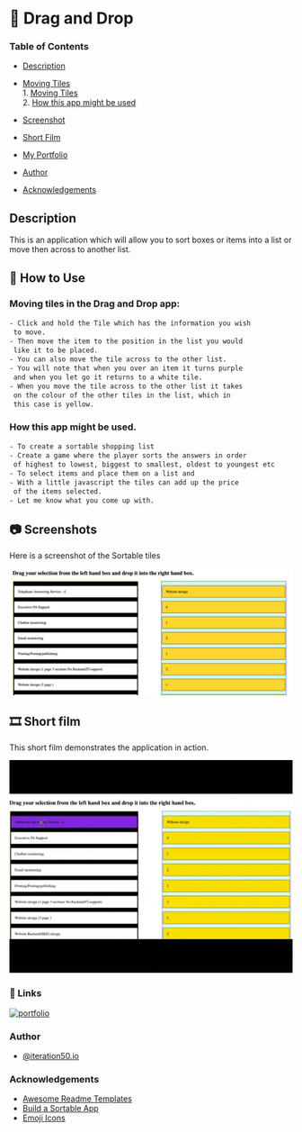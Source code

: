 # 📝 Drag and Drop

### Table of Contents
* [Description](#description)<br>
* [Moving Tiles](#📖-how-to-use)
<br> 1. [Moving Tiles](#moving-tiles-in-the-drag-and-drop-app)<br> 2. [How this app might be used](#how-this-app-might-be-used)<br>

* [Screenshot](#📷-screenshots)<br>

* [Short Film](#🎞️-short-film)<br>

* [My Portfolio](#🔗-links)<br>
* [Author](#author)
* [Acknowledgements](#acknowledgements)<br>

## Description
 This is an application which will allow you to sort boxes or items into a list or move then across to another list.

##  📖 How to Use 
### Moving tiles in the Drag and Drop app:

```
- Click and hold the Tile which has the information you wish
 to move.
- Then move the item to the position in the list you would
 like it to be placed.
- You can also move the tile across to the other list. 
- You will note that when you over an item it turns purple
 and when you let go it returns to a white tile.
- When you move the tile across to the other list it takes
 on the colour of the other tiles in the list, which in 
 this case is yellow.
```

### How this app might be used.

```
- To create a sortable shopping list
- Create a game where the player sorts the answers in order
 of highest to lowest, biggest to smallest, oldest to youngest etc
- To select items and place them on a list and 
- With a little javascript the tiles can add up the price
 of the items selected. 
- Let me know what you come up with.
```

## 📷 Screenshots

Here is a screenshot of the Sortable tiles

![Drag and Drop app](./Assets/images/DaD.png)
                                            
##  🎞️ Short film

This short film demonstrates the application in action.

![Sorting in Action](./Assets/images/DragandDrop.gif)

### 🔗 Links
[![portfolio](https://img.shields.io/badge/my_Student_portfolio-000?style=for-the-badge&logo=ko-fi&logoColor=white)](https://github.com/AbriCS)

### Author
- [@iteration50.io](https://www.iteration50.io/)


### Acknowledgements

 - [Awesome Readme Templates](https://awesomeopensource.com/project/elangosundar/awesome-README-templates)
 - [Build a Sortable App](https://www.youtube.com/watch?v=jfYWwQrtzzY)  
 - [Emoji Icons](https://github.com/ikatyang/emoji-cheat-sheet/blob/master/README.md)

